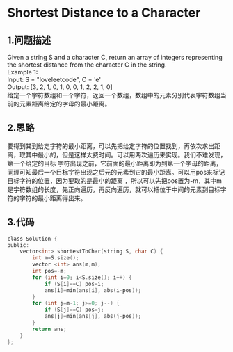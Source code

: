Shortest Distance to a Character
=======

1.问题描述
----

Given a string S and a character C, return an array of integers representing the shortest distance from the character C in the string.<br>
Example 1:<br>
Input: S = "loveleetcode", C = 'e'<br>
Output: [3, 2, 1, 0, 1, 0, 0, 1, 2, 2, 1, 0]<br>
给定一个字符数组和一个字符，返回一个数组，数组中的元素分别代表字符数组当前的元素距离给定的字母的最小距离。

2.思路
----

要得到其到给定字符的最小距离，可以先把给定字符的位置找到，再依次求出距离，取其中最小的，但是这样太费时间。可以用两次遍历来实现。我们不难发现，第一个给定的目标
字符出现之前，它前面的最小距离即为到第一个字母的距离，同理可知最后一个目标字符出现之后元的元素到它的最小距离。可以用pos来标记目标字符的位置，因为要取的是最小的距离
，所以可以先把pos置为-m，其中m是字符数组的长度，先正向遍历，再反向遍历，就可以把位于中间的元素到目标字符的字符的最小距离得出来。

3.代码
---

```c
class Solution {
public:
    vector<int> shortestToChar(string S, char C) {
        int m=S.size();
        vector <int> ans(m,m);
        int pos=-m;
        for (int i=0; i<S.size(); i++) {
            if (S[i]==C) pos=i;
            ans[i]=min(ans[i], abs(i-pos));
        }
        for (int j=m-1; j>=0; j--) {
            if (S[j]==C) pos=j;
            ans[j]=min(ans[j], abs(j-pos));
        }
        return ans;
    }
};
```
